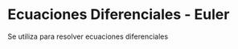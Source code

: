 
# Ecuaciones Diferenciales - Euler
 
Se utiliza para resolver ecuaciones diferenciales
<!--stackedit_data:
eyJoaXN0b3J5IjpbNDE4MDg1NjcxLDExMjU5MjQxMDddfQ==
-->